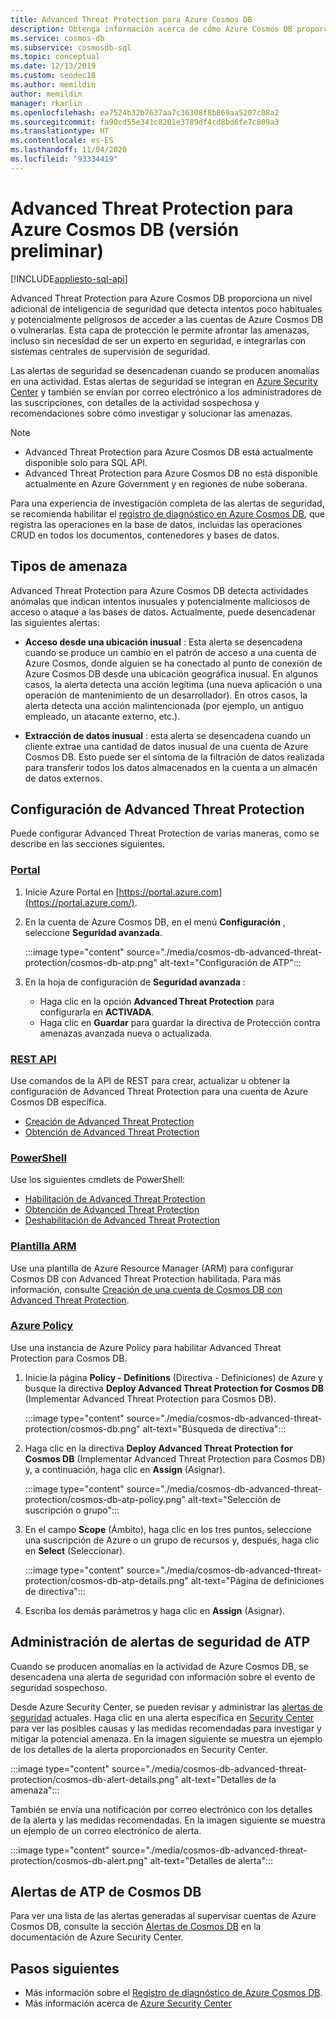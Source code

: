 ```yaml
---
title: Advanced Threat Protection para Azure Cosmos DB
description: Obtenga información acerca de cómo Azure Cosmos DB proporciona cifrado de datos en reposo y cómo se implementa.
ms.service: cosmos-db
ms.subservice: cosmosdb-sql
ms.topic: conceptual
ms.date: 12/13/2019
ms.custom: seodec18
ms.author: memildin
author: memildin
manager: rkarlin
ms.openlocfilehash: ea7524b32b7637aa7c36308f8b869aa5207c08a2
ms.sourcegitcommit: fa90cd55e341c8201e3789df4cd8bd6fe7c809a3
ms.translationtype: HT
ms.contentlocale: es-ES
ms.lasthandoff: 11/04/2020
ms.locfileid: "93334419"
---
```

# <a name="advanced-threat-protection-for-azure-cosmos-db-preview"></a>Advanced Threat Protection para Azure Cosmos DB (versión preliminar)
[!INCLUDE[appliesto-sql-api](includes/appliesto-sql-api.md)]

Advanced Threat Protection para Azure Cosmos DB proporciona un nivel adicional de inteligencia de seguridad que detecta intentos poco habituales y potencialmente peligrosos de acceder a las cuentas de Azure Cosmos DB o vulnerarlas. Esta capa de protección le permite afrontar las amenazas, incluso sin necesidad de ser un experto en seguridad, e integrarlas con sistemas centrales de supervisión de seguridad.

Las alertas de seguridad se desencadenan cuando se producen anomalías en una actividad. Estas alertas de seguridad se integran en [Azure Security Center](https://azure.microsoft.com/services/security-center/) y también se envían por correo electrónico a los administradores de las suscripciones, con detalles de la actividad sospechosa y recomendaciones sobre cómo investigar y solucionar las amenazas.

> [!NOTE]
>
> * Advanced Threat Protection para Azure Cosmos DB está actualmente disponible solo para SQL API.
> * Advanced Threat Protection para Azure Cosmos DB no está disponible actualmente en Azure Government y en regiones de nube soberana.

Para una experiencia de investigación completa de las alertas de seguridad, se recomienda habilitar el [registro de diagnóstico en Azure Cosmos DB](./monitor-cosmos-db.md), que registra las operaciones en la base de datos, incluidas las operaciones CRUD en todos los documentos, contenedores y bases de datos.

## <a name="threat-types"></a>Tipos de amenaza

Advanced Threat Protection para Azure Cosmos DB detecta actividades anómalas que indican intentos inusuales y potencialmente maliciosos de acceso o ataque a las bases de datos. Actualmente, puede desencadenar las siguientes alertas:

- **Acceso desde una ubicación inusual** : Esta alerta se desencadena cuando se produce un cambio en el patrón de acceso a una cuenta de Azure Cosmos, donde alguien se ha conectado al punto de conexión de Azure Cosmos DB desde una ubicación geográfica inusual. En algunos casos, la alerta detecta una acción legítima (una nueva aplicación o una operación de mantenimiento de un desarrollador). En otros casos, la alerta detecta una acción malintencionada (por ejemplo, un antiguo empleado, un atacante externo, etc.).

- **Extracción de datos inusual** : esta alerta se desencadena cuando un cliente extrae una cantidad de datos inusual de una cuenta de Azure Cosmos DB. Esto puede ser el síntoma de la filtración de datos realizada para transferir todos los datos almacenados en la cuenta a un almacén de datos externos.



## <a name="configure-advanced-threat-protection"></a>Configuración de Advanced Threat Protection

Puede configurar Advanced Threat Protection de varias maneras, como se describe en las secciones siguientes.

### <a name="portal"></a>[Portal](#tab/azure-portal)

1. Inicie Azure Portal en [https://portal.azure.com](https://portal.azure.com/).

2. En la cuenta de Azure Cosmos DB, en el menú **Configuración** , seleccione **Seguridad avanzada**.

    :::image type="content" source="./media/cosmos-db-advanced-threat-protection/cosmos-db-atp.png" alt-text="Configuración de ATP":::

3. En la hoja de configuración de **Seguridad avanzada** :

    * Haga clic en la opción **Advanced Threat Protection** para configurarla en **ACTIVADA**.
    * Haga clic en **Guardar** para guardar la directiva de Protección contra amenazas avanzada nueva o actualizada.   

### <a name="rest-api"></a>[REST API](#tab/rest-api)

Use comandos de la API de REST para crear, actualizar u obtener la configuración de Advanced Threat Protection para una cuenta de Azure Cosmos DB específica.

* [Creación de Advanced Threat Protection](/rest/api/securitycenter/advancedthreatprotection/create)
* [Obtención de Advanced Threat Protection](/rest/api/securitycenter/advancedthreatprotection/get)

### <a name="powershell"></a>[PowerShell](#tab/azure-powershell)

Use los siguientes cmdlets de PowerShell:

* [Habilitación de Advanced Threat Protection](/powershell/module/az.security/enable-azsecurityadvancedthreatprotection?viewFallbackFrom=azps-2.4.0)
* [Obtención de Advanced Threat Protection](/powershell/module/az.security/get-azsecurityadvancedthreatprotection?viewFallbackFrom=azps-2.4.0)
* [Deshabilitación de Advanced Threat Protection](/powershell/module/az.security/disable-azsecurityadvancedthreatprotection?viewFallbackFrom=azps-2.4.0)

### <a name="arm-template"></a>[Plantilla ARM](#tab/arm-template)

Use una plantilla de Azure Resource Manager (ARM) para configurar Cosmos DB con Advanced Threat Protection habilitada.
Para más información, consulte [Creación de una cuenta de Cosmos DB con Advanced Threat Protection](https://azure.microsoft.com/resources/templates/201-cosmosdb-advanced-threat-protection-create-account/).

### <a name="azure-policy"></a>[Azure Policy](#tab/azure-policy)

Use una instancia de Azure Policy para habilitar Advanced Threat Protection para Cosmos DB.

1. Inicie la página **Policy - Definitions** (Directiva - Definiciones) de Azure y busque la directiva **Deploy Advanced Threat Protection for Cosmos DB** (Implementar Advanced Threat Protection para Cosmos DB).

    :::image type="content" source="./media/cosmos-db-advanced-threat-protection/cosmos-db.png" alt-text="Búsqueda de directiva"::: 

1. Haga clic en la directiva **Deploy Advanced Threat Protection for Cosmos DB** (Implementar Advanced Threat Protection para Cosmos DB) y, a continuación, haga clic en **Assign** (Asignar).

    :::image type="content" source="./media/cosmos-db-advanced-threat-protection/cosmos-db-atp-policy.png" alt-text="Selección de suscripción o grupo":::


1. En el campo **Scope** (Ámbito), haga clic en los tres puntos, seleccione una suscripción de Azure o un grupo de recursos y, después, haga clic en **Select** (Seleccionar).

    :::image type="content" source="./media/cosmos-db-advanced-threat-protection/cosmos-db-atp-details.png" alt-text="Página de definiciones de directiva":::


1. Escriba los demás parámetros y haga clic en **Assign** (Asignar).




## <a name="manage-atp-security-alerts"></a>Administración de alertas de seguridad de ATP

Cuando se producen anomalías en la actividad de Azure Cosmos DB, se desencadena una alerta de seguridad con información sobre el evento de seguridad sospechoso. 

 Desde Azure Security Center, se pueden revisar y administrar las [alertas de seguridad](../security-center/security-center-alerts-overview.md) actuales.  Haga clic en una alerta específica en [Security Center](https://ms.portal.azure.com/#blade/Microsoft_Azure_Security/SecurityMenuBlade/0) para ver las posibles causas y las medidas recomendadas para investigar y mitigar la potencial amenaza. En la imagen siguiente se muestra un ejemplo de los detalles de la alerta proporcionados en Security Center.

 :::image type="content" source="./media/cosmos-db-advanced-threat-protection/cosmos-db-alert-details.png" alt-text="Detalles de la amenaza":::

También se envía una notificación por correo electrónico con los detalles de la alerta y las medidas recomendadas. En la imagen siguiente se muestra un ejemplo de un correo electrónico de alerta.

 :::image type="content" source="./media/cosmos-db-advanced-threat-protection/cosmos-db-alert.png" alt-text="Detalles de alerta":::

## <a name="cosmos-db-atp-alerts"></a>Alertas de ATP de Cosmos DB

 Para ver una lista de las alertas generadas al supervisar cuentas de Azure Cosmos DB, consulte la sección [Alertas de Cosmos DB](../security-center/alerts-reference.md#alerts-azurecosmos) en la documentación de Azure Security Center.

## <a name="next-steps"></a>Pasos siguientes

* Más información sobre el [Registro de diagnóstico de Azure Cosmos DB](cosmosdb-monitor-resource-logs.md).
* Más información acerca de [Azure Security Center](../security-center/security-center-introduction.md)